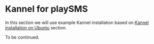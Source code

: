 # Kannel for playSMS

In this section we will use example Kannel installation based on [Kannel installation on Ubuntu](../../Installation/Gateway-Installation/Kannel/Kannel-installation-on-Ubuntu.md) section.

To be continued.
